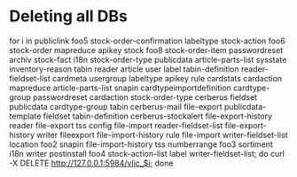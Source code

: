 # Deleting all DBs

for i in publiclink foo5 stock-order-confirmation labeltype stock-action foo6 stock-order mapreduce apikey stock foo8 stock-order-item passwordreset archiv stock-fact i18n stock-order-type publicdata article-parts-list sysstate inventory-reason tabin reader article user label tabin-definition reader-fieldset-list cardmeta usergroup labeltype apikey rule cardstats cardaction mapreduce article-parts-list snapin cardtypeimportdefinition cardtype-group passwordreset cardaction stock-order-type cerberus fieldset publicdata cardtype-group tabin cerberus-mail file-export publicdata-template fieldset tabin-definition cerberus-stockalert file-export-history reader file-export tss config file-import reader-fieldset-list file-export-history writer fileexport file-import-history rule file-import writer-fieldset-list location foo2 snapin file-import-history tss numberrange foo3 sortiment i18n writer postinstall foo4 stock-action-list label writer-fieldset-list; do curl -X DELETE http://127.0.0.1:5984/vlic_$i; done